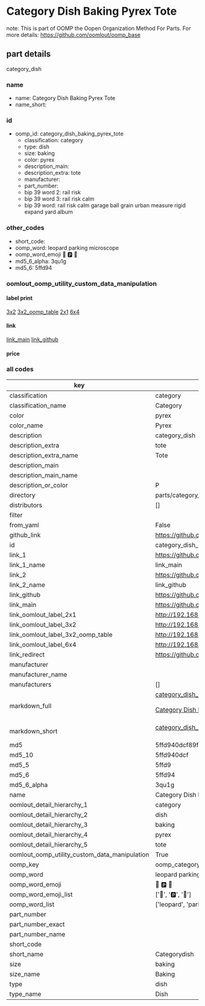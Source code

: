 # Category Dish Baking Pyrex Tote  

note: This is part of OOMP the Oopen Organization Method For Parts. For more details: https://github.com/oomlout/oomp_base

##  part details
  



category_dish



### name
* name: Category Dish Baking Pyrex Tote
* name_short: 
### id
* oomp_id: category_dish_baking_pyrex_tote
  * classification: category
  * type: dish
  * size: baking
  * color: pyrex
  * description_main: 
  * description_extra: tote
  * manufacturer: 
  * part_number: 
  * bip 39 word 2: rail risk
  * bip 39 word 3: rail risk calm
  * bip 39 word: rail risk calm garage ball grain urban measure rigid expand yard album

### other_codes
* short_code: 
* oomp_word: leopard parking microscope
* oomp_word_emoji :leopard: :parking: :microscope:
* md5_6_alpha: 3qu1g
* md5_6: 5ffd94






### oomlout_oomp_utility_custom_data_manipulation
#### label print
[3x2](http://192.168.1.245:1112/?label=oomp%203qu1g)
[3x2_oomp_table](http://192.168.1.108:1112/?label=oomp%203qu1g)
[2x1](http://192.168.1.242:1112/?label=oomp%203qu1g)
[6x4](http://192.168.1.55:1112/?label=oomp%203qu1g)    

#### link

[link_main](https://github.com/oomlout/oomlout_oomp_version_1_messy/tree/main/parts/category_dish_baking_pyrex_tote) [link_github](https://github.com/oomlout/oomlout_oomp_version_1_messy/tree/main/parts/category_dish_baking_pyrex_tote)                             

#### price







### all codes 
| key | value |  
| --- | --- |  
| classification | category |  
| classification_name | Category |  
| color | pyrex |  
| color_name | Pyrex |  
| description | category_dish |  
| description_extra | tote |  
| description_extra_name | Tote |  
| description_main |  |  
| description_main_name |  |  
| description_or_color | P  |  
| directory | parts/category_dish_baking_pyrex_tote |  
| distributors | [] |  
| filter |  |  
| from_yaml | False |  
| github_link | https://github.com/oomlout/oomlout_oomp_part_src/tree/main/parts/category_dish_baking_pyrex_tote |  
| id | category_dish_baking_pyrex_tote |  
| link_1 | https://github.com/oomlout/oomlout_oomp_version_1_messy/tree/main/parts/category_dish_baking_pyrex_tote |  
| link_1_name | link_main |  
| link_2 | https://github.com/oomlout/oomlout_oomp_version_1_messy/tree/main/parts/category_dish_baking_pyrex_tote |  
| link_2_name | link_github |  
| link_github | https://github.com/oomlout/oomlout_oomp_version_1_messy/tree/main/parts/category_dish_baking_pyrex_tote |  
| link_main | https://github.com/oomlout/oomlout_oomp_version_1_messy/tree/main/parts/category_dish_baking_pyrex_tote |  
| link_oomlout_label_2x1 | http://192.168.1.242:1112/?label=oomp%203qu1g |  
| link_oomlout_label_3x2 | http://192.168.1.245:1112/?label=oomp%203qu1g |  
| link_oomlout_label_3x2_oomp_table | http://192.168.1.108:1112/?label=oomp%203qu1g |  
| link_oomlout_label_6x4 | http://192.168.1.55:1112/?label=oomp%203qu1g |  
| link_redirect | https://github.com/oomlout/oomlout_oomp_version_1_messy/tree/main/parts/category_dish_baking_pyrex_tote |  
| manufacturer |  |  
| manufacturer_name |  |  
| manufacturers | [] |  
| markdown_full | [category_dish_baking_pyrex_tote](none)<br>[](none)<br>[Category Dish Baking Pyrex Tote](none)<br><br> |  
| markdown_short | [category_dish_baking_pyrex_tote](none)<br><br> |  
| md5 | 5ffd940dcf89fde99608f5f6412e9d87 |  
| md5_10 | 5ffd940dcf |  
| md5_5 | 5ffd9 |  
| md5_6 | 5ffd94 |  
| md5_6_alpha | 3qu1g |  
| name | Category Dish Baking Pyrex Tote |  
| oomlout_detail_hierarchy_1 | category |  
| oomlout_detail_hierarchy_2 | dish |  
| oomlout_detail_hierarchy_3 | baking |  
| oomlout_detail_hierarchy_4 | pyrex |  
| oomlout_detail_hierarchy_5 | tote |  
| oomlout_oomp_utility_custom_data_manipulation | True |  
| oomp_key | oomp_category_dish_baking_pyrex_tote |  
| oomp_word | leopard parking microscope |  
| oomp_word_emoji | :leopard: :parking: :microscope: |  
| oomp_word_emoji_list | [':leopard:', ':parking:', ':microscope:'] |  
| oomp_word_list | ['leopard', 'parking', 'microscope'] |  
| part_number |  |  
| part_number_exact |  |  
| part_number_name |  |  
| short_code |  |  
| short_name | Categorydish |  
| size | baking |  
| size_name | Baking |  
| type | dish |  
| type_name | Dish |  
